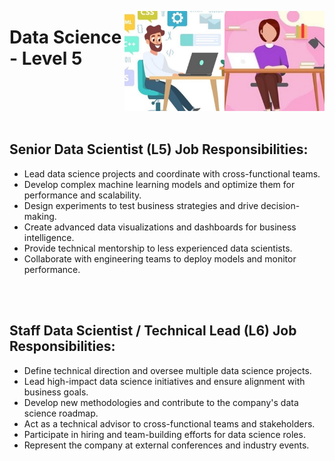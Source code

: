 <a href="/roles/data-science-5.md"><img align="right" width="160" src="/logos/emp20.png"></img></a>
<a href="/roles/data-science-5.md"><img align="right" width="160" src="/logos/emp19.png"></img></a>

# Data Science - Level 5

<br><br><br><br>

## Senior Data Scientist (L5) Job Responsibilities:
- Lead data science projects and coordinate with cross-functional teams.
- Develop complex machine learning models and optimize them for performance and scalability.
- Design experiments to test business strategies and drive decision-making.
- Create advanced data visualizations and dashboards for business intelligence.
- Provide technical mentorship to less experienced data scientists.
- Collaborate with engineering teams to deploy models and monitor performance.

<br><br>

## Staff Data Scientist / Technical Lead (L6) Job Responsibilities:
- Define technical direction and oversee multiple data science projects.
- Lead high-impact data science initiatives and ensure alignment with business goals.
- Develop new methodologies and contribute to the company's data science roadmap.
- Act as a technical advisor to cross-functional teams and stakeholders.
- Participate in hiring and team-building efforts for data science roles.
- Represent the company at external conferences and industry events.

<br><br>
